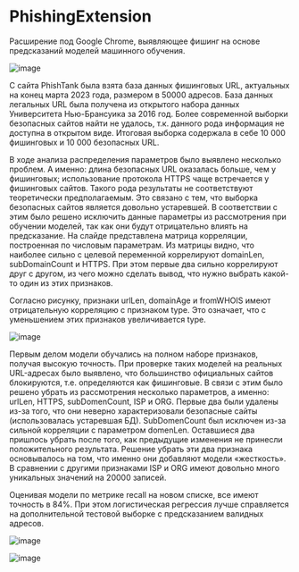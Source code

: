 # PhishingExtension
Расширение под Google Chrome, выявляющее фишинг на основе предсказаний моделей машинного обучения.

![image](https://github.com/Kattarinea/PhishingExtension/assets/65298723/c04465a6-17c9-43e3-9b46-5bcbaa9a3009)


С сайта PhishTank была взята база данных фишинговых URL, актуальных на конец марта 2023 года, размером в 50000 адресов. База данных легальных URL была получена из открытого набора данных Университета Нью-Брансуика за 2016 год. Более современной выборки безопасных сайтов найти не удалось, т.к. данного рода информация не доступна в открытом виде. Итоговая выборка содержала в себе 10 000 фишинговых и 10 000 безопасных URL.

В ходе анализа распределения параметров было выявлено несколько проблем. А именно: длина безопасных URL оказалась больше, чем у фишинговых; использование протокола HTTPS чаще встречается у фишинговых сайтов. Такого рода результаты не соответствуют теоретически предполагаемым. Это связано с тем, что выборка безопасных сайтов является довольно устаревшей. В соответствии с этим было решено исключить данные параметры из рассмотрения при обучении моделей, так как они будут отрицательно влиять на предсказание. На слайде представлена матрица корреляции, построенная по числовым параметрам. Из матрицы видно, что наиболее сильно с целевой переменной коррелируют domainLen, subDomainCount и HTTPS. При этом первые два сильно коррелируют друг с другом, из чего можно сделать вывод, что нужно выбрать какой-то один из этих признаков. 

Согласно рисунку, признаки urlLen, domainAge и fromWHOIS имеют отрицательную корреляцию с признаком type. Это означает, что с уменьшением этих признаков увеличивается type.

![image](https://github.com/Kattarinea/PhishingExtension/assets/65298723/395767ea-adaf-467b-a7c9-bd3c2c5f16b5)


Первым делом модели обучались на полном наборе признаков, получая высокую точность. При проверке таких моделей на реальных URL-адресах было выявлено, что большинство официальных сайтов блокируются, т.е. определяются как фишинговые. В связи с этим было решено убрать из рассмотрения несколько параметров, а именно: urlLen, HTTPS, subDomenCount, ISP и ORG. Первые два были удалены из-за того, что они неверно характеризовали безопасные сайты (использовалась устаревшая БД). SubDomenCount был исключен из-за сильной корреляции с параметром domenLen. Оставшиеся два пришлось убрать после того, как предыдущие изменения не принесли положительного результата. Решение убрать эти два признака основывалось на том, что именно они добавляют модели «жесткость». В сравнении с другими признаками ISP и ORG имеют довольно много уникальных значений на 20000 записей.

Оценивая модели по метрике recall на новом списке, все имеют точность в 84%. При этом логистическая регрессия лучше справляется на дополнительной тестовой выборке с предсказанием валидных адресов.

![image](https://github.com/Kattarinea/PhishingExtension/assets/65298723/17e744c5-0863-400a-a0f8-87db8070c9ac)

![image](https://github.com/Kattarinea/PhishingExtension/assets/65298723/5d23832c-cba6-4e9f-a8a3-6d700f36a461)

